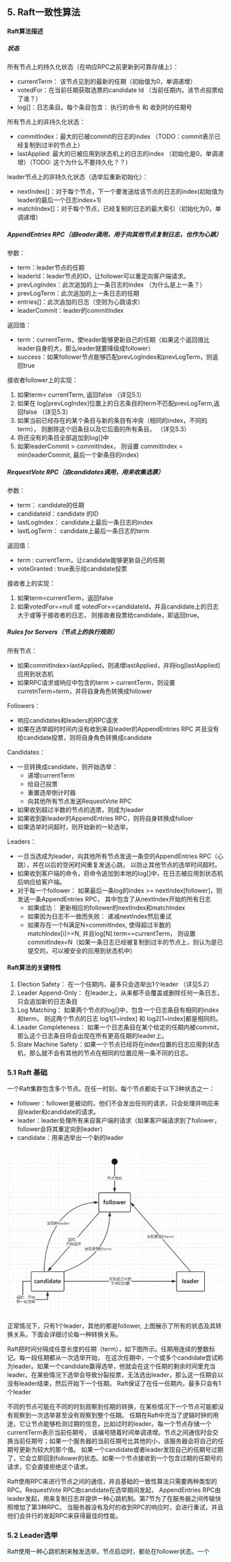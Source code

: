 ## 5. Raft一致性算法

#### Raft算法描述

##### 状态
所有节点上的持久化状态（在响应RPC之前更新到可靠存储上）：  
- currentTerm： 该节点见到的最新的任期（初始值为0，单调递增）
- votedFor：在当前任期获取选票的candidate Id （当前任期内，该节点投票给了谁？）
- log[]：日志条目。每个条目包含： 执行的命令  和 收到时的任期号

所有节点上的非持久化状态：  
- commitIndex：最大的已被commit的日志的index （TODO：commit表示已经复制到过半的节点上）
- lastApplied: 最大的已被应用到状态机上的日志的index （初始化是0，单调递增）（TODO: 这个为什么不要持久化？？）

leader节点上的非持久化状态（选举后重新初始化）： 
- nextIndex[]：对于每个节点，下一个要发送给该节点的日志的index(初始值为leader的最后一个日志index+1)
- matchIndex[]：对于每个节点，已经复制的日志的最大索引（初始化为0，单调递增）

##### AppendEntries RPC（由leader调用，用于向其他节点复制日志，也作为心跳）
参数： 
- term：leader节点的任期
- leaderId：leader节点的ID，让follower可以重定向客户端请求。
- prevLogIndex：此次追加的上一条日志的index （为什么是上一条？）
- prevLogTerm：此次追加的上一条日志的任期
- entries[]：此次追加的日志（空则为心跳请求）
- leaderCommit：leader的commitIndex

返回值： 
- term：currentTerm，使leader能够更新自己的任期（如果这个返回值比leader自身的大，那么leader就要降级成follower）
- success：如果follower节点能够匹配prevLogIndex和prevLogTerm，则返回true  

接收者follower上的实现：  
1. 如果term< currentTerm, 返回false  （详见5.1）
2. 如果在 log[prevLogIndex]位置上的日志条目的term不匹配prevLogTerm,返回false （详见5.3）
3. 如果当前已经存在的某个条目与新的条目有冲突（相同的index，不同的term），
则删除这个旧条目以及它后面的所有条目。 （详见5.3） 
4. 将还没有的条目全部追加到log[]中
5. 如果leaderCommit > commitIndex， 则设置 commitIndex = min(leaderCommit, 最后一个新条目的index)

##### RequestVote RPC（由candidates调用，用来收集选票）
参数：
- term： candidate的任期
- candidateId：candidate 的ID
- lastLogIndex： candidate上最后一条日志的index
- lastLogTerm： candidate上最后一条日志的term  

返回值：  
- term : currentTerm，让candidate能够更新自己的任期
- voteGranted : true表示给candidate投票

接收者上的实现：   
1. 如果term<currentTerm，返回false
2. 如果votedFor==null 或 votedFor==candidateId，并且candidate上的日志大于或等于接收者的日志，
则接收者投票给candidate，即返回true。



##### Rules for Servers（节点上的执行规则）
所有节点：
- 如果commitIndex>lastApplied，则递增lastApplied，并将log[lastApplied]应用到状态机
- 如果RPC请求或响应中包含的term > currentTerm，则设置curretnTerm=term，并将自身角色转换成follower 

Followers：
- 响应candidates和leaders的RPC请求
- 如果在选举超时时间内没有收到来自leader的AppendEntries RPC 并且没有给candidate投票，则将自身角色转换成candidate

Candidates：
- 一旦转换成candidate，则开始选举：
    - 递增currentTerm
    - 给自己投票
    - 重置选举倒计时器
    - 向其他所有节点发送RequestVote RPC
- 如果收到超过半数的节点的选票，则成为leader
- 如果收到新leader的AppendEntries RPC，则将自身转换成folloer 
- 如果选举时间超时，则开始新的一轮选举。  

Leaders：   
- 一旦当选成为leader，向其他所有节点发送一条空的AppendEntries RPC（心跳），并在以后的空闲时间重复发送心跳，
以防止其他节点的选举时间超时。
- 如果收到客户端的命令，将命令追加到本地的log[]中，在日志被应用到状态机后响应给客户端。 
- 对于每一个follower： 如果最后一条log的index >= nextIndex[follower]，则发送一条AppendEntries RPC，
其中包含了从nextIndex开始的所有日志
    - 如果成功： 更新相应的follower的nextIndex和matchIndex
    - 如果因为日志不一致而失败： 递减nextIndex然后重试
    - 如果存在一个N满足N>commitIndex, 使得超过半数的matchIndex[i]>=N, 并且log[N].term==currentTerm，
    则设置commitIndex=N（如果一条日志已经被复制到过半的节点上，则认为是已提交的，可以被安全的应用到状态机中） 


#### Raft算法的关键特性
1. Election Safety： 在一个任期内，最多只会选举出1个leader （详见5.2） 
2. Leader Append-Only： 在leader上，从来都不会覆盖或删除任何一条日志，只会追加新的日志条目
3. Log Matching： 如果两个节点的log[]中，包含一个日志条目有相同的index和term，
则这两个节点的日志 log1[1~index] 和 log2[1~index]都是相同的。 
4. Leader Completeness： 如果一个日志条目在某个给定的任期内被commit，那么这个日志条目将会出现在所有更高任期的leader上。 
5. State Machine Safety：如果一个节点已经将在index位置的日志应用到状态机，那么就不会有其他的节点在相同的位置应用一条不同的日志。


### 5.1 Raft 基础 
一个Raft集群包含多个节点。在任一时刻，每个节点都处于以下3种状态之一： 
- follower：follower是被动的，他们不会发出任何的请求，只会处理并响应来自leader和candidate的请求。 
- leader：leader处理所有来自客户端的请求（如果客户端请求到了follower，follower会将其重定向到leader）
- candidate：用来选举出一个新的leader 

![Raft状态转换](img/Raft状态转换.png)
  
正常情况下，只有1个leader，其他的都是follower, 上图展示了所有的状态及其转换关系，下面会详细讨论每一种转换关系。

Raft把时间分隔成任意长度的任期（term），如下图所示。任期用连续的整数标记。每一段任期都从一次选举开始，
在这次任期中，一个或多个candidate尝试称为leader。如果一个candidate赢得选举，他就会在这个任期的剩余时间里充当
leader。在某些情况下选举会导致分裂投票，无法选出leader，那么这一任期会以没有leader结束，然后开始下一个任期。
Raft保证了在任一任期内，最多只会有1个leader

不同的节点可能在不同的时刻观察到任期的转换，在某些情况下一个节点可能都没有观察到一次选举甚至没有观察到整个任期。
任期在Raft中充当了逻辑时钟的用途，它让节点能够检测过期的信息，比如过时的leader。每一个节点存储一个currentTerm表示当前任期号，
该编号随着时间单调递增。节点之间通信时会交换当前任期号；如果一个服务器的当前任期号比其他的小，该服务器会将自己的任期号更新为较大的那个值。
如果一个candidate或者leader发现自己的任期号过期了，它会立即回到follower的状态。如果一个节点接收到一个包含过期的任期号的请求，它会直接拒绝这个请求。

Raft使用RPC来进行节点之间的通信，并且基础的一致性算法只需要两种类型的RPC。RequestVote RPC由candidate在选举期间发起，
AppendEntries RPC由leader发起，用来复制日志并提供一种心跳机制。第7节为了在服务器之间传输快照增加了第3种RPC。
当服务器没有及时的收到RPC的响应时，会进行重试，并且他们会并行的发起RPC来获得最佳的性能。 

### 5.2 Leader选举
Raft使用一种心跳机制来触发选举。节点启动时，都处在follower状态。一个 



















